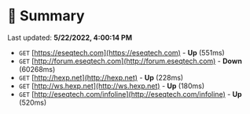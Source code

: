 # 📖 Summary
Last updated: **5/22/2022, 4:00:14 PM**

- `GET` [https://eseqtech.com](https://eseqtech.com) - **Up** (551ms)
- `GET` [http://forum.eseqtech.com](http://forum.eseqtech.com) - **Down** (60268ms)
- `GET` [http://hexp.net](http://hexp.net) - **Up** (228ms)
- `GET` [http://ws.hexp.net](http://ws.hexp.net) - **Up** (180ms)
- `GET` [http://eseqtech.com/infoline](http://eseqtech.com/infoline) - **Up** (520ms)
